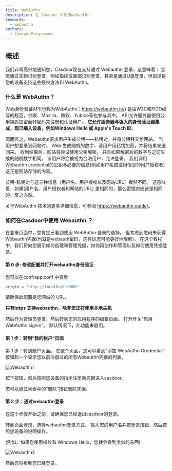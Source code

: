 ```yaml
---
title: WebAuthn
description: 在 Casdoor 中使用webauthn
keywords:
  - webauthn
authors:
  - ComradeProgrammer
---
```


## 概述

我们非常高兴地通知您，Casdoor现在支持通过 Webauthn 登录，这意味着： 您能通过生物识别登录，例如指纹或面部识别登录，甚至是通过U盘登录，但前提是您的设备支持这些授权方法和 WebAuthn。

### 什么是 WebAuthn？

Web身份验证API(也称为WebAuthn：https://webauthn.io/) 是由W3C和FIDO编写的规范，谷歌、Mozilla、微软、Yubico等也参与其中。 API允许服务器使用公用钥匙加密而非密码来注册和认证用户。 **它允许服务器与强大的身份验证器集成，现已编入设备，例如Windows Hello 或 Apple's Touch ID**。

简而言之，Webauthn要求用户生成公钥——私钥对，并将公钥移交给网站。 当用户想登录到网站时， Web 生成随机的数字，请用户用私钥加密，并将结果发送回来。 收到结果后，网站将尝试使用公钥解密， 并且如果解密后的数字与之前生成的随机数字相同。 该用户将会被视为合法用户，允许登录。 我们调用 Webauthn credential的公钥与必要的信息(例如用户名或滥用信息的用户授权者) 这正是网站存储的内容。

公钥-私钥对与这三种信息（用户名、用户授权以及网站URL）截然不同。 这意味着，如果(用户名、用户授权者和网站的URL) 是相同的，那么密钥对应该是相同的，反之亦然。

关于WebAuthn 技术的更多详细信息，可参阅 <https://webauthn.guide/>。

### 如何在Casdoor中使用 Webauthn ？

在登录页面中，您肯定已看到使用 WebAuthn 登录的选择。 但考虑到您尚未获得Webauthn凭据(也就是webauth密码，这样说您可能更好地理解)， 在这个教程中，我们将向您展示如何创建和管理凭据，如何再创作和管理以及如何使用凭据登录。

#### 第 0 步: 修改配置并打开webauthn身份验证

您可以在conf/app.conf 中查看

```ini
origin = "http://localhost:8000"
```

请确保此配置是您网站的 URL。

**只有https 支持webauthn，除非您正在使用本地主机**

然后作为管理员登录，然后转到您的应用程序的编辑页面。 打开开关"启用WebAuthn signin"。 默认情况下，此功能未启用。

#### 第 1 步：转到“我的帐户”页面

第 1 步：转到账户页面。 在这个页面，您可以看到"添加 WebAuthn Credential" 按钮和一个显示您以前注册过的所有Webauthn凭据的列表。

![Webauthn1](/img/webauthn/webauthn.png)

按下按钮，然后按照您设备的指示注册新凭据进入casdoor。

您可以通过列表中的“删除”按钮删除凭据。

#### 第 2 步：通过webauthn登录

在这个步骤开始之前，请确保您已经退出casdoor的登录。

转到页面登录，选择webauthn登录方式， 输入您的用户名并按登录按钮，然后按照您设备的说明操作。

(例如，如果您使用指纹和 Windows Hello，您就会看到类似的东西)

![Webauthn2](/img/webauthn/login_webauthn.png)

然后您将看到您已经登录。
